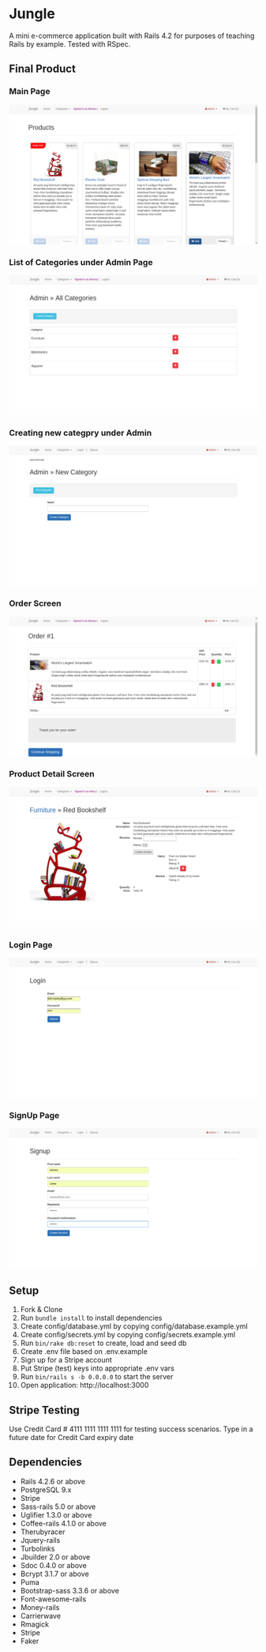 # Jungle

A mini e-commerce application built with Rails 4.2 for purposes of teaching Rails by example. Tested with RSpec.

## Final Product

### Main Page

!["Screenshot of Jungle main page"](https://raw.githubusercontent.com/geoerika/jungle-rails/master/images/Main.png)

### List of Categories under Admin Page

!["Screenshot of Categories under Admin page"](https://raw.githubusercontent.com/geoerika/jungle-rails/master/images/AdminCategories.png)

### Creating new categpry under Admin

!["Screenshot of CreatingNew Category page"](https://raw.githubusercontent.com/geoerika/jungle-rails/master/images/AdminNewCategory.png)

### Order Screen

!["Screenshot of Order page"](https://raw.githubusercontent.com/geoerika/jungle-rails/master/images/Order.png)

### Product Detail Screen

!["Screenshot of Product Detail page"](https://raw.githubusercontent.com/geoerika/jungle-rails/master/images/ProductDetails.png)

### Login Page

!["Screenshot of Jungle Login page"](https://raw.githubusercontent.com/geoerika/jungle-rails/master/images/Login.png)

### SignUp Page

!["Screenshot of Jungle signup page"](https://raw.githubusercontent.com/geoerika/jungle-rails/master/images/SignUp.png)

## Setup

1. Fork & Clone
2. Run `bundle install` to install dependencies
3. Create config/database.yml by copying config/database.example.yml
4. Create config/secrets.yml by copying config/secrets.example.yml
5. Run `bin/rake db:reset` to create, load and seed db
6. Create .env file based on .env.example
7. Sign up for a Stripe account
8. Put Stripe (test) keys into appropriate .env vars
9. Run `bin/rails s -b 0.0.0.0` to start the server
10. Open application: http://localhost:3000

## Stripe Testing

Use Credit Card # 4111 1111 1111 1111 for testing success scenarios.
Type in a future date for Credit Card expiry date

## Dependencies

* Rails 4.2.6 or above
* PostgreSQL 9.x
* Stripe
* Sass-rails 5.0 or above
* Uglifier 1.3.0 or above
* Coffee-rails 4.1.0 or above
* Therubyracer
* Jquery-rails
* Turbolinks
* Jbuilder 2.0 or above
* Sdoc 0.4.0 or above
* Bcrypt 3.1.7 or above
* Puma
* Bootstrap-sass 3.3.6 or above
* Font-awesome-rails
* Money-rails
* Carrierwave
* Rmagick
* Stripe
* Faker
